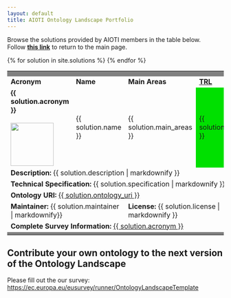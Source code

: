 ```yaml
---
layout: default
title: AIOTI Ontology Landscape Portfolio
---
```


<head>
    <link
      rel="stylesheet"
      href="https://cdn.jsdelivr.net/npm/bulma@0.8.2/css/bulma.min.css"
    />
    <link rel="stylesheet" href="{{ '/assets/css/main.css' | relative_url }}" />
    <script
      src="https://code.jquery.com/jquery-3.5.0.min.js"
      integrity="sha256-xNzN2a4ltkB44Mc/Jz3pT4iU1cmeR0FkXs4pru/JxaQ="
      crossorigin="anonymous">
    </script>
    <script
      src="https://cdnjs.cloudflare.com/ajax/libs/datatables/1.10.20/js/jquery.dataTables.min.js"
      integrity="sha256-L4cf7m/cgC51e7BFPxQcKZcXryzSju7VYBKJLOKPHvQ="
      crossorigin="anonymous">
      </script>
  </head>

Browse the solutions provided by AIOTI members in the table below.
<br/>Follow [**this link**](./index.html) to return to the main page.

<div class= "container" >
  <table id="catalogue" class="display" style="width: 100%">
      <tbody>
        <td colspan="12" bgcolor=gray></td>  
        <!--For loop that iterates over markdown frontmatter in _solutions folder-->
        {% for solution in site.solutions %}
	<tr>
    	   <td colspan="12" class="divider" bgcolor=grey></td>
    	</tr>
        <tr>
	  <td colspan="2"><b>Acronym</b></td>
          <td colspan="4"><b>Name</b></td>
          <td colspan="5"><b>Main Areas</b></td>
          <td colspan="1"><b><a href="https://enspire.science/trl-scale-horizon-europe-erc-explained/">TRL</a></b></td>
        </tr>
        <tr>
          <td colspan="2">
            <strong>
         	{{ solution.acronym }}
            </strong>
            <br><br>
	  	<img src="{{ solution.logo }}" alt="   " width=100/>
          </td>
          <td colspan="4">
          	{{ solution.name }}
          </td>
          <td colspan="5">
		  {{ solution.main_areas }}
	  </td>
	  <td colspan="1"  bgcolor="{{ solution.hexcolor }}">
          	  {{ solution.trl }}
          </td>
        </tr>
	<tr>
	  <td colspan="12">
		<strong>Description:</strong>
            	{{ solution.description | markdownify }}
	  </td>
	</tr>
	<tr>
	  <td colspan="12">
		<strong>Technical Specification:</strong>
            	{{ solution.specification | markdownify }}
	  </td>
	</tr>
	<tr>
	    <td colspan="12">
		<strong>Ontology URI:</strong>
                <a href="{{ solution.ontology_uri }}">{{ solution.ontology_uri }}</a>
	    </td>
        </tr>
	<tr>
	   <td colspan="6">
		<strong>Maintainer:</strong>
            	{{ solution.maintainer | markdownify}}
	   </td>
	   <td colspan="6">
		<strong>License:</strong>
            	{{ solution.license | markdownify }}
	   </td>
        </tr>
	<tr>
	   <td colspan="12">
		<strong>Complete Survey Information:</strong>
               	<a href="{{ solution.complete_survey_uri }}">{{ solution.acronym }}</a>
	   </td>
        </tr>
	{% endfor %}
	<td colspan="12" bgcolor=gray></td>  
      </tbody>
    </table>
  </div>

## Contribute your own ontology to the next version of the Ontology Landscape

Please fill out the our survey: https://ec.europa.eu/eusurvey/runner/OntologyLandscapeTemplate
